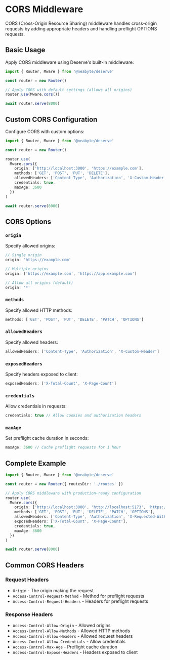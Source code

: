 # CORS Middleware

CORS (Cross-Origin Resource Sharing) middleware handles cross-origin requests by adding appropriate headers and handling preflight OPTIONS requests.

## Basic Usage

Apply CORS middleware using Deserve's built-in middleware:

```typescript
import { Router, Mware } from '@neabyte/deserve'

const router = new Router()

// Apply CORS with default settings (allows all origins)
router.use(Mware.cors())

await router.serve(8000)
```

## Custom CORS Configuration

Configure CORS with custom options:

```typescript
import { Router, Mware } from '@neabyte/deserve'

const router = new Router()

router.use(
  Mware.cors({
    origin: ['http://localhost:3000', 'https://example.com'],
    methods: ['GET', 'POST', 'PUT', 'DELETE'],
    allowedHeaders: ['Content-Type', 'Authorization', 'X-Custom-Header'],
    credentials: true,
    maxAge: 3600
  })
)

await router.serve(8000)
```

## CORS Options

### `origin`
Specify allowed origins:

```typescript
// Single origin
origin: 'https://example.com'

// Multiple origins
origin: ['https://example.com', 'https://app.example.com']

// Allow all origins (default)
origin: '*'
```

### `methods`
Specify allowed HTTP methods:

```typescript
methods: ['GET', 'POST', 'PUT', 'DELETE', 'PATCH', 'OPTIONS']
```

### `allowedHeaders`
Specify allowed headers:

```typescript
allowedHeaders: ['Content-Type', 'Authorization', 'X-Custom-Header']
```

### `exposedHeaders`
Specify headers exposed to client:

```typescript
exposedHeaders: ['X-Total-Count', 'X-Page-Count']
```

### `credentials`
Allow credentials in requests:

```typescript
credentials: true // Allow cookies and authorization headers
```

### `maxAge`
Set preflight cache duration in seconds:

```typescript
maxAge: 3600 // Cache preflight requests for 1 hour
```

## Complete Example

```typescript
import { Router, Mware } from '@neabyte/deserve'

const router = new Router({ routesDir: './routes' })

// Apply CORS middleware with production-ready configuration
router.use(
  Mware.cors({
    origin: ['http://localhost:3000', 'http://localhost:5173', 'https://yourdomain.com'],
    methods: ['GET', 'POST', 'PUT', 'DELETE', 'PATCH', 'OPTIONS'],
    allowedHeaders: ['Content-Type', 'Authorization', 'X-Requested-With', 'X-Custom-Header'],
    exposedHeaders: ['X-Total-Count', 'X-Page-Count'],
    credentials: true,
    maxAge: 3600
  })
)

await router.serve(8000)
```

## Common CORS Headers

### Request Headers
- `Origin` - The origin making the request
- `Access-Control-Request-Method` - Method for preflight requests
- `Access-Control-Request-Headers` - Headers for preflight requests

### Response Headers
- `Access-Control-Allow-Origin` - Allowed origins
- `Access-Control-Allow-Methods` - Allowed HTTP methods
- `Access-Control-Allow-Headers` - Allowed request headers
- `Access-Control-Allow-Credentials` - Allow credentials
- `Access-Control-Max-Age` - Preflight cache duration
- `Access-Control-Expose-Headers` - Headers exposed to client
